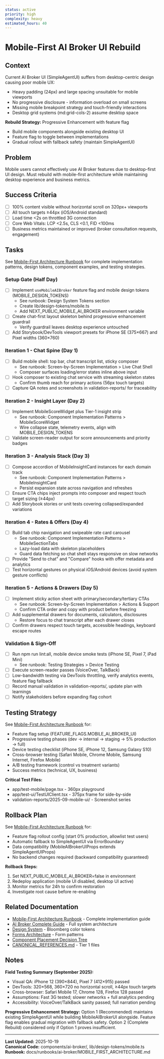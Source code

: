 ```yaml
---
status: active
priority: high
complexity: heavy
estimated_hours: 40
---
```


# Mobile-First AI Broker UI Rebuild

## Context

Current AI Broker UI (SimpleAgentUI) suffers from desktop-centric design causing poor mobile UX:
- Heavy padding (24px) and large spacing unsuitable for mobile viewports
- No progressive disclosure - information overload on small screens
- Missing mobile breakpoint strategy and touch-friendly interactions
- Desktop grid systems (md:grid-cols-2) assume desktop space

**Rebuild Strategy:** Progressive Enhancement with feature flag
- Build mobile components alongside existing desktop UI
- Feature flag to toggle between implementations  
- Gradual rollout with fallback safety (maintain SimpleAgentUI)

## Problem

Mobile users cannot effectively use AI Broker features due to desktop-first UI design. Must rebuild with mobile-first architecture while maintaining desktop experience and business metrics.

## Success Criteria

- [ ] 100% content visible without horizontal scroll on 320px+ viewports
- [ ] All touch targets ≥44px (iOS/Android standard)
- [ ] Load time <2s on throttled 3G connection
- [ ] Core Web Vitals: LCP <2.5s, CLS <0.1, FID <100ms
- [ ] Business metrics maintained or improved (broker consultation requests, engagement)

## Tasks

See [Mobile-First Architecture Runbook](../../runbooks/ai-broker/MOBILE_FIRST_ARCHITECTURE.md) for complete implementation patterns, design tokens, component examples, and testing strategies.

### Setup Gate (Half Day)

- [ ] Implement `useMobileAIBroker` feature flag and mobile design tokens (MOBILE_DESIGN_TOKENS)
  - See runbook: Design System Tokens section
  - Create lib/design-tokens/mobile.ts
  - Add NEXT_PUBLIC_MOBILE_AI_BROKER environment variable
- [ ] Create chat-first layout skeleton behind progressive enhancement guardrail
  - Verify guardrail leaves desktop experience untouched
- [ ] Add Storybook/DevTools viewport presets for iPhone SE (375×667) and Pixel widths (360×760)

### Iteration 1 - Chat Spine (Day 1)

- [ ] Build mobile shell: top bar, chat transcript list, sticky composer
  - See runbook: Screen-by-Screen Implementation > Live Chat Shell
  - Composer surfaces loading/error states inline above input
- [ ] Hook composer to existing chat service with streaming skeleton states
  - Confirm thumb reach for primary actions (56px touch targets)
- [ ] Capture QA notes and screenshots in validation-reports/ for traceability

### Iteration 2 - Insight Layer (Day 2)

- [ ] Implement MobileScoreWidget plus Tier-1 insight strip
  - See runbook: Component Implementation Patterns > MobileScoreWidget
  - Wire collapse state, telemetry events, align with MOBILE_DESIGN_TOKENS
- [ ] Validate screen-reader output for score announcements and priority badges

### Iteration 3 - Analysis Stack (Day 3)

- [ ] Compose accordion of MobileInsightCard instances for each domain track
  - See runbook: Component Implementation Patterns > MobileInsightCard
  - Persist expansion state across navigation and refreshes
- [ ] Ensure CTA chips inject prompts into composer and respect touch target sizing (≥44px)
- [ ] Add Storybook stories or unit tests covering collapsed/expanded variations

### Iteration 4 - Rates & Offers (Day 4)

- [ ] Build tab chip navigation and swipeable rate card carousel
  - See runbook: Component Implementation Patterns > MobileSectionTabs
  - Lazy-load data with skeleton placeholders
  - Guard data fetching so chat shell stays responsive on slow networks
- [ ] Provide "Send to chat" and "Compare" hooks with offer metadata and analytics
- [ ] Test horizontal gestures on physical iOS/Android devices (avoid system gesture conflicts)

### Iteration 5 - Actions & Drawers (Day 5)

- [ ] Implement sticky action sheet with primary/secondary/tertiary CTAs
  - See runbook: Screen-by-Screen Implementation > Actions & Support
  - Confirm CTA order and copy with product before freezing
- [ ] Add supplemental drawers for documents, calculators, disclosures
  - Restore focus to chat transcript after each drawer closes
- [ ] Confirm drawers respect touch targets, accessible headings, keyboard escape routes

### Validation & Sign-Off

- [ ] Run npm run lint:all, mobile device smoke tests (iPhone SE, Pixel 7, iPad Mini)
  - See runbook: Testing Strategies > Device Testing
- [ ] Execute screen-reader passes (VoiceOver, TalkBack)
- [ ] Low-bandwidth testing via DevTools throttling, verify analytics events, feature flag fallback
- [ ] Record manual validation in validation-reports/, update plan with learnings
- [ ] Notify stakeholders before expanding flag cohort

## Testing Strategy

See [Mobile-First Architecture Runbook](../../runbooks/ai-broker/MOBILE_FIRST_ARCHITECTURE.md#testing-strategies) for:
- Feature flag setup (FEATURE_FLAGS.MOBILE_AI_BROKER_UI)
- Progressive testing phases (dev → internal → staging → 5% production → full)
- Device testing checklist (iPhone SE, iPhone 12, Samsung Galaxy S10)
- Cross-browser testing (Safari Mobile, Chrome Mobile, Samsung Internet, Firefox Mobile)
- A/B testing framework (control vs treatment variants)
- Success metrics (technical, UX, business)

**Critical Test Files:**
- app/test-mobile/page.tsx - 360px playground
- app/test-ui/TestUIClient.tsx - 375px frame for side-by-side
- validation-reports/2025-09-mobile-ui/ - Screenshot series

## Rollback Plan

See [Mobile-First Architecture Runbook](../../runbooks/ai-broker/MOBILE_FIRST_ARCHITECTURE.md#risk-mitigation) for:
- Feature flag rollout config (start 0% production, allowlist test users)
- Automatic fallback to SimpleAgentUI via ErrorBoundary
- Data compatibility (MobileAIBrokerUIProps extends SimpleAgentUIProps)
- No backend changes required (backward compatibility guaranteed)

**Rollback Steps:**
1. Set NEXT_PUBLIC_MOBILE_AI_BROKER=false in environment
2. Redeploy application (mobile UI disabled, desktop UI active)
3. Monitor metrics for 24h to confirm restoration
4. Investigate root cause before re-enabling

## Related Documentation

- [Mobile-First Architecture Runbook](../../runbooks/ai-broker/MOBILE_FIRST_ARCHITECTURE.md) - Complete implementation guide
- [AI Broker Complete Guide](../../runbooks/AI_BROKER_COMPLETE_GUIDE.md) - Full system architecture
- [Design System](../../DESIGN_SYSTEM.md) - Bloomberg color tokens
- [Forms Architecture](../../runbooks/FORMS_ARCHITECTURE_GUIDE.md) - Form patterns
- [Component Placement Decision Tree](../../CLAUDE.md#component-placement-decision-tree)
- [CANONICAL_REFERENCES.md](../../CANONICAL_REFERENCES.md) - Tier 1 files

## Notes

**Field Testing Summary (September 2025):**
- Visual QA: iPhone 12 (390×844), Pixel 7 (412×915) passed
- DevTools: 320×568, 360×720 no horizontal scroll, ≥44px touch targets
- Cross-browser: Safari Mobile 17, Chrome 128, Firefox 128 passed
- Assumptions: Fast 3G tested; slower networks + full analytics pending
- Accessibility: VoiceOver/TalkBack sanity passed; full narration pending

**Progressive Enhancement Strategy:**
Option 1 (Recommended) maintains existing SimpleAgentUI while building MobileAIBrokerUI alongside. Feature flag enables gradual migration with fallback safety. Option 2 (Complete Rebuild) considered only if Option 1 proves insufficient.

---

**Last Updated:** 2025-10-19  
**Canonical Code:** components/ai-broker/, lib/design-tokens/mobile.ts  
**Runbook:** docs/runbooks/ai-broker/MOBILE_FIRST_ARCHITECTURE.md
